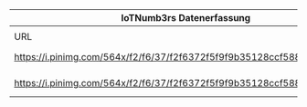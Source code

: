 |IoTNumb3rs Datenerfassung|||||||||||
| ---- | ---- | ---- | ---- | ---- | ---- | ---- | ---- | ---- | ---- | ---- |
||||||||||||
|URL|home_url|filename|device_class|device_count|market_class|market_volume|prognosis_year|publication_year|authorship_class|Dropbox folder|
|https://i.pinimg.com/564x/f2/f6/37/f2f6372f5f9f9b35128ccf58832d47b5.jpg|https://rickscloud.com/internet-of-things-trends-infographic/|file12_f2f6372f5f9f9b35128ccf58832d47b5.jpg|||revenue($)|8.9E+12|2020|2014|blogger|JinlinHolic/20190103-0000|
|https://i.pinimg.com/564x/f2/f6/37/f2f6372f5f9f9b35128ccf58832d47b5.jpg|https://rickscloud.com/internet-of-things-trends-infographic/|file12_f2f6372f5f9f9b35128ccf58832d47b5.jpg|Generic IoT|2E+11|||2020|2014|blogger|JinlinHolic/20190103-0000|
